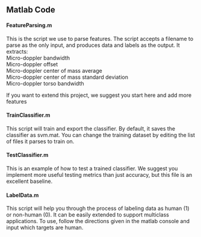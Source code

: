 ## Matlab Code

#### FeatureParsing.m 
This is the script we use to parse features.  The script accepts a filename to parse as the only input, and produces data and labels as the output.  It extracts:  
Micro-doppler bandwidth  
Micro-doppler offset  
Micro-doppler center of mass average  
Micro-doppler center of mass standard deviation  
Micro-doppler torso bandwidth  

If you want to extend this project, we suggest you start here and add more features

#### TrainClassifier.m
This script will train and export the classifier.  By default, it saves the classifier as svm.mat.  You can change the training dataset by editing the list of files it parses to train on.  

#### TestClassifier.m 
This is an example of how to test a trained classifier.  We suggest you implement more useful testing metrics than just accuracy, but this file is an excellent baseline.

#### LabelData.m 
This script will help you through the process of labeling data as human (1) or non-human (0).  It can be easily extended to support multiclass applications.  To use, follow the directions given in the matlab console and input which targets are human.
